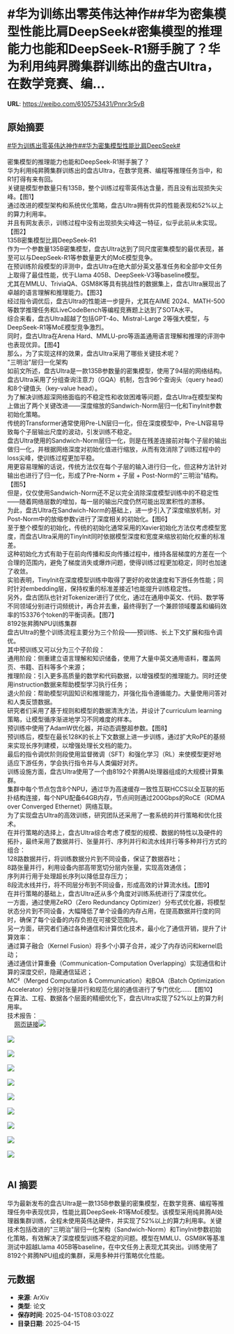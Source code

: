 # #华为训练出零英伟达神作##华为密集模型性能比肩DeepSeek#密集模型的推理能力也能和DeepSeek-R1掰手腕了？华为利用纯昇腾集群训练出的盘古Ultra，在数学竞赛、编...

**URL**: https://weibo.com/6105753431/Pnnr3r5vB

## 原始摘要

<a href="https://m.weibo.cn/search?containerid=231522type%3D1%26t%3D10%26q%3D%23%E5%8D%8E%E4%B8%BA%E8%AE%AD%E7%BB%83%E5%87%BA%E9%9B%B6%E8%8B%B1%E4%BC%9F%E8%BE%BE%E7%A5%9E%E4%BD%9C%23&amp;extparam=%23%E5%8D%8E%E4%B8%BA%E8%AE%AD%E7%BB%83%E5%87%BA%E9%9B%B6%E8%8B%B1%E4%BC%9F%E8%BE%BE%E7%A5%9E%E4%BD%9C%23" data-hide=""><span class="surl-text">#华为训练出零英伟达神作#</span></a><a href="https://m.weibo.cn/search?containerid=231522type%3D1%26t%3D10%26q%3D%23%E5%8D%8E%E4%B8%BA%E5%AF%86%E9%9B%86%E6%A8%A1%E5%9E%8B%E6%80%A7%E8%83%BD%E6%AF%94%E8%82%A9DeepSeek%23&amp;extparam=%23%E5%8D%8E%E4%B8%BA%E5%AF%86%E9%9B%86%E6%A8%A1%E5%9E%8B%E6%80%A7%E8%83%BD%E6%AF%94%E8%82%A9DeepSeek%23" data-hide=""><span class="surl-text">#华为密集模型性能比肩DeepSeek#</span></a><br><br>密集模型的推理能力也能和DeepSeek-R1掰手腕了？<br>华为利用纯昇腾集群训练出的盘古Ultra，在数学竞赛、编程等推理任务当中，和R1打得有来有回。<br>关键是模型参数量只有135B，整个训练过程零英伟达含量，而且没有出现损失尖峰。【图1】<br>通过改进的模型架构和系统优化策略，盘古Ultra拥有优异的性能表现和52%以上的算力利用率。<br>并且有网友表示，训练过程中没有出现损失尖峰这一特征，似乎此前从未实现。【图2】<br>135B密集模型比肩DeepSeek-R1<br>作为一个参数量135B密集模型，盘古Ultra达到了同尺度密集模型的最优表现，甚至可以与DeepSeek-R1等参数量更大的MoE模型竞争。<br>在预训练阶段模型的评测中，盘古Ultra在绝大部分英文基准任务和全部中文任务上取得了最佳性能，优于Llama 405B、DeepSeek-V3等baseline模型。<br>尤其在MMLU、TriviaQA、GSM8K等具有挑战性的数据集上，盘古Ultra展现出了卓越的语言理解和推理能力。【图3】<br>经过指令调优后，盘古Ultra的性能进一步提升，尤其在AIME 2024、MATH-500等数学推理任务和LiveCodeBench等编程竞赛题上达到了SOTA水平。<br>综合来看，盘古Ultra超越了包括GPT-4o、Mistral-Large 2等强大模型，与DeepSeek-R1等MoE模型竞争激烈。<br>同时，盘古Ultra在Arena Hard、MMLU-pro等涵盖通用语言理解和推理的评测中也表现优异。【图4】<br>那么，为了实现这样的效果，盘古Ultra采用了哪些关键技术呢？<br>"三明治"层归一化架构<br>如前文所述，盘古Ultra是一款135B参数量的密集模型，使用了94层的网络结构。<br>盘古Ultra采用了分组查询注意力（GQA）机制，包含96个查询头（query head）和8个键值头（key-value head）。<br>为了解决训练超深网络面临的不稳定性和收敛困难等问题，盘古Ultra在模型架构上做出了两个关键改进——深度缩放的Sandwich-Norm层归一化和TinyInit参数初始化策略。<br>传统的Transformer通常使用Pre-LN层归一化，但在深度模型中，Pre-LN容易导致每个子层输出尺度的波动，引发训练不稳定。<br>盘古Ultra使用的Sandwich-Norm层归一化，则是在残差连接前对每个子层的输出做归一化，并根据网络深度对初始化值进行缩放，从而有效消除了训练过程中的loss尖峰，使训练过程更加平稳。<br>用更容易理解的话说，传统方法仅在每个子层的输入进行归一化，但这种方法针对输出也进行了归一化，形成了Pre-Norm + 子层 + Post-Norm的"三明治"结构。【图5】<br>但是，仅仅使用Sandwich-Norm还不足以完全消除深度模型训练中的不稳定性——随着网络层数的增加，每一层的输出尺度仍然可能出现累积性的漂移。<br>为此，盘古Ultra在Sandwich-Norm的基础上，进一步引入了深度缩放机制，对Post-Norm中的放缩参数γ进行了深度相关的初始化。【图6】<br>至于整个模型的初始化，传统的初始化通常采用的Xavier初始化方法仅考虑模型宽度，而盘古Ultra采用的TinyInit同时依据模型深度和宽度来缩放初始化权重的标准差。<br>这种初始化方式有助于在前向传播和反向传播过程中，维持各层梯度的方差在一个合理的范围内，避免了梯度消失或爆炸问题，使得训练过程更加稳定，同时也加速了收敛。<br>实验表明，TinyInit在深度模型训练中取得了更好的收敛速度和下游任务性能；同时针对embedding层，保持权重的标准差接近1也能提升训练稳定性。<br>另外，盘古团队也针对Tokenizer进行了优化，通过在通用中英文、代码、数学等不同领域分别进行词频统计，再合并去重，最终得到了一个兼顾领域覆盖和编码效率的153376个token的平衡词表。【图7】<br>8192张昇腾NPU训练集群<br>盘古Ultra的整个训练流程主要分为三个阶段——预训练、长上下文扩展和指令调优。<br>其中预训练又可以分为三个子阶段：<br>通用阶段：侧重建立语言理解和知识储备，使用了大量中英文通用语料，覆盖网页、书籍、百科等多个来源；<br>推理阶段：引入更多高质量的数学和代码数据，以增强模型的推理能力。同时还使用instruction数据来帮助模型学习执行任务；<br>退火阶段：帮助模型巩固知识和推理能力，并强化指令遵循能力。大量使用问答对和人类反馈数据。<br>研究者们采用了基于规则和模型的数据清洗方法，并设计了curriculum learning策略，让模型循序渐进地学习不同难度的样本。<br>预训练中使用了AdamW优化器，并动态调整超参数。【图8】<br>预训练后，模型在最长128K的长上下文数据上进一步训练，通过扩大RoPE的基频来实现长序列建模，以增强处理长文档的能力。<br>最后的指令调优阶则段使用监督微调（SFT）和强化学习（RL）来使模型更好地适应下游任务，学会执行指令并与人类偏好对齐。<br>训练设施方面，盘古Ultra使用了一个由8192个昇腾AI处理器组成的大规模计算集群。<br>集群中每个节点包含8个NPU，通过华为高速缓存一致性互联HCCS以全互联的拓扑结构连接，每个NPU配备64GB内存，节点间则通过200Gbps的RoCE（RDMA over Converged Ethernet）网络互联。<br>为了实现盘古Ultra的高效训练，研究团队还采用了一套系统的并行策略和优化技术。<br>在并行策略的选择上，盘古Ultra综合考虑了模型的规模、数据的特性以及硬件的拓扑，最终采用了数据并行、张量并行、序列并行和流水线并行等多种并行方式的组合：<br>128路数据并行，将训练数据分片到不同设备，保证了数据吞吐；<br>8路张量并行，利用设备内部高带宽切分层内张量，实现高效通信；<br>序列并行用于处理超长序列以降低显存压力；<br>8段流水线并行，将不同层分布到不同设备，形成高效的计算流水线。【图9】<br>在并行策略的基础上，盘古Ultra还从多个角度对训练系统进行了深度优化。<br>一方面，通过使用ZeRO（Zero Redundancy Optimizer）分布式优化器，将模型状态分片到不同设备，大幅降低了单个设备的内存占用，在提高数据并行度的同时，确保了每个设备的内存负担在可接受范围内。<br>另一方面，研究者们通过各种通信和计算优化技术，最小化了通信开销，提升了计算效率：<br>通过算子融合（Kernel Fusion）将多个小算子合并，减少了内存访问和kernel启动；<br>通过通信计算重叠（Communication-Computation Overlapping）实现通信和计算的深度交织，隐藏通信延迟；<br>MC²（Merged Computation &amp; Communication）和BOA（Batch Optimization Accelerator）分别对张量并行和规范化层的通信进行了专门优化……【图10】<br>在算法、工程、数据各个层面的精细优化下，盘古Ultra实现了52%以上的算力利用率。<br>技术报告：<br><a href="https://weibo.cn/sinaurl?u=https%3A%2F%2Fgithub.com%2Fpangu-tech%2Fpangu-ultra%2Fblob%2Fmain%2Fpangu-ultra-report.pdf" data-hide=""><span class="url-icon"><img style="width: 1rem;height: 1rem" src="https://h5.sinaimg.cn/upload/2015/09/25/3/timeline_card_small_web_default.png" referrerpolicy="no-referrer"></span><span class="surl-text">网页链接</span></a><img style="" src="https://tvax1.sinaimg.cn/large/006Fd7o3gy1i0hhnd5qyvj30xk0k079i.jpg" referrerpolicy="no-referrer"><br><br><img style="" src="https://tvax2.sinaimg.cn/large/006Fd7o3gy1i0hhnalakdj30zk07uac9.jpg" referrerpolicy="no-referrer"><br><br><img style="" src="https://tvax1.sinaimg.cn/large/006Fd7o3gy1i0hhnc0dpsj30k00knjxb.jpg" referrerpolicy="no-referrer"><br><br><img style="" src="https://tvax1.sinaimg.cn/large/006Fd7o3gy1i0hhncd5mgj30zk0b1n1b.jpg" referrerpolicy="no-referrer"><br><br><img style="" src="https://tvax2.sinaimg.cn/large/006Fd7o3gy1i0hhncxawxj30zk0g6n2e.jpg" referrerpolicy="no-referrer"><br><br><img style="" src="https://tvax2.sinaimg.cn/large/006Fd7o3gy1i0hhncyuvlj30zk0fvtg2.jpg" referrerpolicy="no-referrer"><br><br><img style="" src="https://tvax3.sinaimg.cn/large/006Fd7o3gy1i0hhnd1nc7j30zk0gtgps.jpg" referrerpolicy="no-referrer"><br><br><img style="" src="https://tvax1.sinaimg.cn/large/006Fd7o3gy1i0hhncx47qj30zk0g842t.jpg" referrerpolicy="no-referrer"><br><br><img style="" src="https://tvax2.sinaimg.cn/large/006Fd7o3gy1i0hhnd3lupj30we0k0k05.jpg" referrerpolicy="no-referrer"><br><br><img style="" src="https://tvax1.sinaimg.cn/large/006Fd7o3gy1i0hhnc8s02j30zk0cj422.jpg" referrerpolicy="no-referrer"><br><br>

## AI 摘要

华为最新发布的盘古Ultra是一款135B参数量的密集模型，在数学竞赛、编程等推理任务中表现优异，性能比肩DeepSeek-R1等MoE模型。该模型采用纯昇腾AI处理器集群训练，全程未使用英伟达硬件，并实现了52%以上的算力利用率。关键技术包括改进的"三明治"层归一化架构（Sandwich-Norm）和TinyInit参数初始化策略，有效解决了深度模型训练不稳定的问题。模型在MMLU、GSM8K等基准测试中超越Llama 405B等baseline，在中文任务上表现尤其突出。训练使用了8192个昇腾NPU组成的集群，采用多种并行策略优化性能。

## 元数据

- **来源**: ArXiv
- **类型**: 论文
- **保存时间**: 2025-04-15T08:03:02Z
- **目录日期**: 2025-04-15
